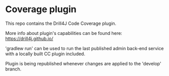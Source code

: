 # Coverage plugin

This repo contains the Drill4J Code Coverage plugin.

More info about plugin's capabilities can be found here: https://drill4j.github.io/

'gradlew run' can be used to run the last published admin back-end service with a locally built CC plugin included.

Plugin is being republished whenever changes are applied to the 'develop' branch.
